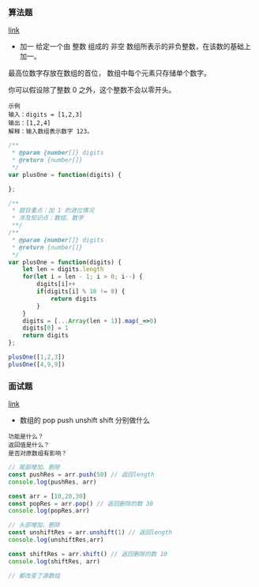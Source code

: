 ### 算法题
[link](https://leetcode-cn.com/leetbook/read/top-interview-questions-easy/x2cv1c/)

- 加一
给定一个由 整数 组成的 非空 数组所表示的非负整数，在该数的基础上加一。

最高位数字存放在数组的首位， 数组中每个元素只存储单个数字。

你可以假设除了整数 0 之外，这个整数不会以零开头。

```
示例
输入：digits = [1,2,3]
输出：[1,2,4]
解释：输入数组表示数字 123。
```

```javascript
/**
 * @param {number[]} digits
 * @return {number[]}
 */
var plusOne = function(digits) {

};
```

```javascript
/**
 * 题目重点：加 1 的进位情况
 * 涉及知识点：数组、数学
 **/
/**
 * @param {number[]} digits
 * @return {number[]}
 */
var plusOne = function(digits) {
    let len = digits.length
    for(let i = len - 1; i > 0; i--) {
        digits[i]++
        if(digits[i] % 10 != 0) {
            return digits
        }
    }
    digits = [...Array(len + 1)].map(_=>0)
    digits[0] = 1
    return digits
};

plusOne([1,2,3])
plusOne([4,9,9])
 ```

### 面试题
[link](https://github.com/luozyiii/front-end-interview/blob/main/07-%E7%9C%9F%E9%A2%98.md)

- 数组的 pop push unshift shift 分别做什么
```
功能是什么？
返回值是什么？
是否对原数组有影响？
```

```javascript
// 尾部增加、删除
const pushRes = arr.push(50) // 返回length
console.log(pushRes, arr)

const arr = [10,20,30]
const popRes = arr.pop() // 返回删除的数 30
console.log(popRes,arr)

// 头部增加、删除
const unshiftRes = arr.unshift(1) // 返回length
console.log(unshiftRes,arr)

const shiftRes = arr.shift() // 返回删除的数 10
console.log(shiftRes, arr)

// 都改变了源数组
```